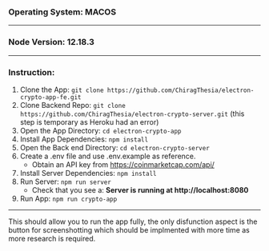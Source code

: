 ### Operating System: MACOS
---
### Node Version:  12.18.3
---
### Instruction:
1. Clone the App: `git clone https://github.com/ChiragThesia/electron-crypto-app-fe.git`
2. Clone Backend Repo: `git clone https://github.com/ChiragThesia/electron-crypto-server.git` (this step is temporary as Heroku had an error)
3. Open the App Directory: `cd electron-crypto-app`
4. Install App Dependencies: `npm install`
5. Open the Back end Directory: `cd electron-crypto-server`
6. Create a .env file and use .env.example as reference. 
    - Obtain an API key from https://coinmarketcap.com/api/
7. Install Server Dependencies: `npm install`
8. Run Server: `npm run server`
    - Check that you see a: **Server is running at http://localhost:8080**
9. Run App: `npm run crypto-app`
----
This should allow you to run the app fully, the only disfunction aspect is the button for screenshotting which should be implmented with more time as more research is required. 
